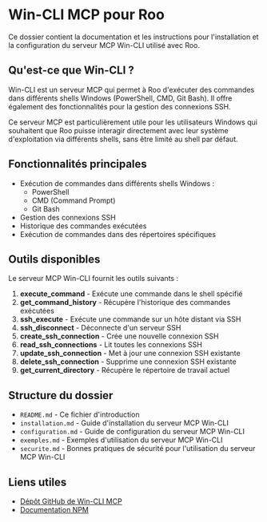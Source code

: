 # Win-CLI MCP pour Roo

Ce dossier contient la documentation et les instructions pour l'installation et la configuration du serveur MCP Win-CLI utilisé avec Roo.

## Qu'est-ce que Win-CLI ?

Win-CLI est un serveur MCP qui permet à Roo d'exécuter des commandes dans différents shells Windows (PowerShell, CMD, Git Bash). Il offre également des fonctionnalités pour la gestion des connexions SSH.

Ce serveur MCP est particulièrement utile pour les utilisateurs Windows qui souhaitent que Roo puisse interagir directement avec leur système d'exploitation via différents shells, sans être limité au shell par défaut.

## Fonctionnalités principales

- Exécution de commandes dans différents shells Windows :
  - PowerShell
  - CMD (Command Prompt)
  - Git Bash
- Gestion des connexions SSH
- Historique des commandes exécutées
- Exécution de commandes dans des répertoires spécifiques

## Outils disponibles

Le serveur MCP Win-CLI fournit les outils suivants :

1. **execute_command** - Exécute une commande dans le shell spécifié
2. **get_command_history** - Récupère l'historique des commandes exécutées
3. **ssh_execute** - Exécute une commande sur un hôte distant via SSH
4. **ssh_disconnect** - Déconnecte d'un serveur SSH
5. **create_ssh_connection** - Crée une nouvelle connexion SSH
6. **read_ssh_connections** - Lit toutes les connexions SSH
7. **update_ssh_connection** - Met à jour une connexion SSH existante
8. **delete_ssh_connection** - Supprime une connexion SSH existante
9. **get_current_directory** - Récupère le répertoire de travail actuel

## Structure du dossier

- `README.md` - Ce fichier d'introduction
- `installation.md` - Guide d'installation du serveur MCP Win-CLI
- `configuration.md` - Guide de configuration du serveur MCP Win-CLI
- `exemples.md` - Exemples d'utilisation du serveur MCP Win-CLI
- `securite.md` - Bonnes pratiques de sécurité pour l'utilisation du serveur MCP Win-CLI

## Liens utiles

- [Dépôt GitHub de Win-CLI MCP](https://github.com/simonb97/server-win-cli)
- [Documentation NPM](https://www.npmjs.com/package/@simonb97/server-win-cli)